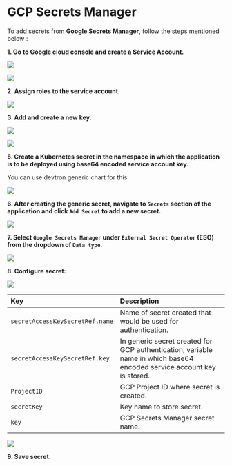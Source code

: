 # GCP Secrets Manager

To add secrets from **Google Secrets Manager**, follow the steps mentioned below :

**1. Go to Google cloud console and create a Service Account.**


![](https://devtron-public-asset.s3.us-east-2.amazonaws.com/images/creating-application/secrets/google-sa.jpg)

![](https://devtron-public-asset.s3.us-east-2.amazonaws.com/images/creating-application/secrets/google-sa-create.jpg)

**2. Assign roles to the service account.**

![](https://devtron-public-asset.s3.us-east-2.amazonaws.com/images/creating-application/secrets/google-sa-roles.jpg)

**3.  Add and create a new key.**
        
![](https://devtron-public-asset.s3.us-east-2.amazonaws.com/images/creating-application/secrets/google-key.jpg)

![](https://devtron-public-asset.s3.us-east-2.amazonaws.com/images/creating-application/secrets/google-key-create.jpg)


**5. Create a Kubernetes secret in the namespace in which the application is to be deployed using base64 encoded service account key.**

You can use devtron generic chart for this. 

![](https://devtron-public-asset.s3.us-east-2.amazonaws.com/images/creating-application/secrets/gcp-auth-generic.jpg)

**6. After creating the generic secret, navigate to `Secrets` section of the application and click `Add Secret` to add a new secret.**


![](https://devtron-public-asset.s3.us-east-2.amazonaws.com/images/creating-application/secrets/add-secrets.jpg)

**7. Select `Google Secrets Manager` under `External Secret Operator` (ESO) from the dropdown of `Data type`.**

![](https://devtron-public-asset.s3.us-east-2.amazonaws.com/images/creating-application/secrets/gcp-secret-manager-dropdow.jpg)

**8. Configure secret:**

![](https://devtron-public-asset.s3.us-east-2.amazonaws.com/images/creating-application/secrets/gcp-es-configure.jpg)

| Key | Description |
| :--- | :--- |
| `secretAccessKeySecretRef.name` | Name of secret created that would be used for authentication.|
| `secretAccessKeySecretRef.key` | In generic secret created for GCP authentication, variable name in which base64 encoded service account key is stored.|
| `ProjectID` | GCP Project ID where secret is created. |
| `secretKey` | Key name to store secret. |
| `key` | GCP Secrets Manager secret name. |


![](https://devtron-public-asset.s3.us-east-2.amazonaws.com/images/creating-application/secrets/gcp-secret.jpg)

**9. Save secret.**
